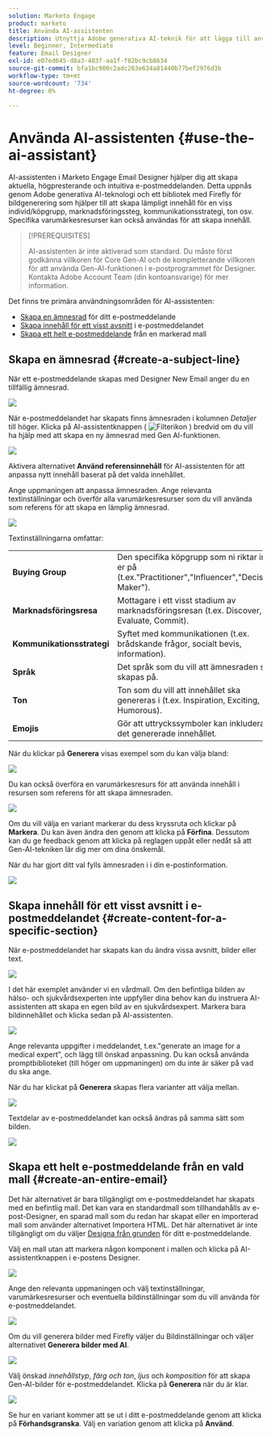 ```yaml
---
solution: Marketo Engage
product: marketo
title: Använda AI-assistenten
description: Utnyttja Adobe generativa AI-teknik för att lägga till användbar text och/eller bilder i e-postmeddelanden.
level: Beginner, Intermediate
feature: Email Designer
exl-id: e07ed645-d8a3-483f-aa1f-f82bc9cb8634
source-git-commit: bfa1bc900c2adc263e634a81440b77bef2976d3b
workflow-type: tm+mt
source-wordcount: '734'
ht-degree: 0%

---
```


# Använda AI-assistenten {#use-the-ai-assistant}

AI-assistenten i Marketo Engage Email Designer hjälper dig att skapa aktuella, högpresterande och intuitiva e-postmeddelanden. Detta uppnås genom Adobe generativa AI-teknologi och ett bibliotek med Firefly för bildgenerering som hjälper till att skapa lämpligt innehåll för en viss individ/köpgrupp, marknadsföringssteg, kommunikationsstrategi, ton osv. Specifika varumärkesresurser kan också användas för att skapa innehåll.

>[!PREREQUISITES]
>
>AI-assistenten är inte aktiverad som standard. Du måste först godkänna villkoren för Core Gen-AI och de kompletterande villkoren för att använda Gen-AI-funktionen i e-postprogrammet för Designer. Kontakta Adobe Account Team (din kontoansvarige) för mer information.

Det finns tre primära användningsområden för AI-assistenten:

* [Skapa en ämnesrad](#create-a-subject-line) för ditt e-postmeddelande
* [Skapa innehåll för ett visst avsnitt](#create-content-for-a-specific-section) i e-postmeddelandet
* [Skapa ett helt e-postmeddelande](#create-an-entire-email) från en markerad mall

## Skapa en ämnesrad {#create-a-subject-line}

När ett e-postmeddelande skapas med Designer New Email anger du en tillfällig ämnesrad.

![](assets/use-the-ai-assistant-1.png)

När e-postmeddelandet har skapats finns ämnesraden i kolumnen _Detaljer_ till höger. Klicka på AI-assistentknappen ( ![Filterikon](assets/icon-ai-assistant.png) ) bredvid om du vill ha hjälp med att skapa en ny ämnesrad med Gen AI-funktionen.

![](assets/use-the-ai-assistant-2.png)

Aktivera alternativet **Använd referensinnehåll** för AI-assistenten för att anpassa nytt innehåll baserat på det valda innehållet.

Ange uppmaningen att anpassa ämnesraden. Ange relevanta textinställningar och överför alla varumärkesresurser som du vill använda som referens för att skapa en lämplig ämnesrad.

![](assets/use-the-ai-assistant-3.png)

Textinställningarna omfattar:

<table><tbody>
  <tr>
    <td style="width:25%"><b>Buying Group</b></td>
    <td>Den specifika köpgrupp som ni riktar in er på (t.ex."Practitioner","Influencer","Decision Maker").</td>
  </tr>
  <tr>
    <td style="width:25%"><b>Marknadsföringsresa</b></td>
    <td>Mottagare i ett visst stadium av marknadsföringsresan (t.ex. Discover, Evaluate, Commit).</td>
  </tr>
  <tr>
    <td style="width:25%"><b>Kommunikationsstrategi</b></td>
    <td>Syftet med kommunikationen (t.ex. brådskande frågor, socialt bevis, information).</td>
  </tr>
  <tr>
    <td style="width:25%"><b>Språk</b></td>
    <td>Det språk som du vill att ämnesraden ska skapas på.</td>
  </tr>
  <tr>
    <td style="width:25%"><b>Ton</b></td>
    <td>Ton som du vill att innehållet ska genereras i (t.ex. Inspiration, Exciting, Humorous).</td>
  </tr>
  <tr>
    <td style="width:25%"><b>Emojis</b></td>
    <td>Gör att uttryckssymboler kan inkluderas i det genererade innehållet.</td>
  </tr>
</tbody>
</table>

När du klickar på **Generera** visas exempel som du kan välja bland:

![](assets/use-the-ai-assistant-4.png)

Du kan också överföra en varumärkesresurs för att använda innehåll i resursen som referens för att skapa ämnesraden.

![](assets/use-the-ai-assistant-5.png)

Om du vill välja en variant markerar du dess kryssruta och klickar på **Markera**. Du kan även ändra den genom att klicka på **Förfina**. Dessutom kan du ge feedback genom att klicka på reglagen uppåt eller nedåt så att Gen-AI-tekniken lär dig mer om dina önskemål.

När du har gjort ditt val fylls ämnesraden i i din e-postinformation.

![](assets/use-the-ai-assistant-6.png)

## Skapa innehåll för ett visst avsnitt i e-postmeddelandet {#create-content-for-a-specific-section}

När e-postmeddelandet har skapats kan du ändra vissa avsnitt, bilder eller text.

![](assets/use-the-ai-assistant-7.png)

I det här exemplet använder vi en vårdmall. Om den befintliga bilden av hälso- och sjukvårdsexperten inte uppfyller dina behov kan du instruera AI-assistenten att skapa en egen bild av en sjukvårdsexpert. Markera bara bildinnehållet och klicka sedan på AI-assistenten.

![](assets/use-the-ai-assistant-8.png)

Ange relevanta uppgifter i meddelandet, t.ex.&quot;generate an image for a medical expert&quot;, och lägg till önskad anpassning. Du kan också använda promptbiblioteket (till höger om uppmaningen) om du inte är säker på vad du ska ange.

När du har klickat på **Generera** skapas flera varianter att välja mellan.

![](assets/use-the-ai-assistant-9.png)

Textdelar av e-postmeddelandet kan också ändras på samma sätt som bilden.

![](assets/use-the-ai-assistant-10.png)

## Skapa ett helt e-postmeddelande från en vald mall {#create-an-entire-email}

Det här alternativet är bara tillgängligt om e-postmeddelandet har skapats med en befintlig mall. Det kan vara en standardmall som tillhandahålls av e-post-Designer, en sparad mall som du redan har skapat eller en importerad mall som använder alternativet Importera HTML. Det här alternativet är inte tillgängligt om du väljer [Designa från grunden](/help/marketo/product-docs/email-marketing/email-designer/email-authoring.md#design-from-scratch) för ditt e-postmeddelande.

Välj en mall utan att markera någon komponent i mallen och klicka på AI-assistentknappen i e-postens Designer.

![](assets/use-the-ai-assistant-11.png)

Ange den relevanta uppmaningen och välj textinställningar, varumärkesresurser och eventuella bildinställningar som du vill använda för e-postmeddelandet.

![](assets/use-the-ai-assistant-12.png)

Om du vill generera bilder med Firefly väljer du Bildinställningar och väljer alternativet **Generera bilder med AI**.

![](assets/use-the-ai-assistant-13.png)

Välj önskad _innehållstyp_, _färg och ton_, _ljus_ och _komposition_ för att skapa Gen-AI-bilder för e-postmeddelandet. Klicka på **Generera** när du är klar.

![](assets/use-the-ai-assistant-14.png)

Se hur en variant kommer att se ut i ditt e-postmeddelande genom att klicka på **Förhandsgranska**. Välj en variation genom att klicka på **Använd**.
